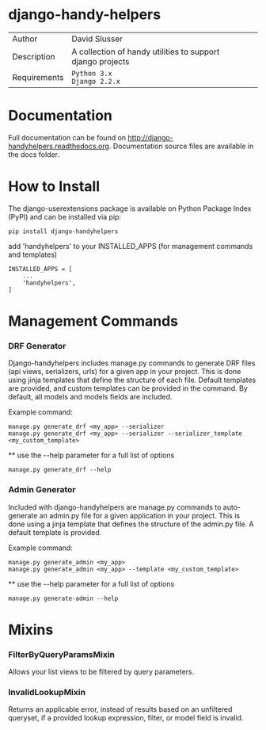 # django-handy-helpers


| | | |
|--------------|------|---|
| Author       | David Slusser |   |
| Description  | A collection of handy utilities to support django projects |   |
| Requirements | `Python 3.x`<br>`Django 2.2.x` |   |


# Documentation
Full documentation can be found on http://django-handyhelpers.readthedocs.org. 
Documentation source files are available in the docs folder.


# How to Install
The django-userextensions package is available on Python Package Index (PyPI) and can be installed via pip:

    pip install django-handyhelpers
    

add 'handyhelpers' to your INSTALLED_APPS (for management commands and templates)

    INSTALLED_APPS = [
        ...
        'handyhelpers',
    ]


# Management Commands 

### DRF Generator
Django-handyhelpers includes manage.py commands to generate DRF files (api views, serializers, urls) for a given app in your project.
This is done using jinja templates that define the structure of each file. Default templates are provided, and custom templates 
can be provided in the command. By default, all models and models fields are included.  

Example command:

    manage.py generate_drf <my_app> --serializer
    manage.py generate_drf <my_app> --serializer --serializer_template <my_custom_template>

** use the --help parameter for a full list of options

    manage.py generate_drf --help



### Admin Generator
Included with django-handyhelpers are manage.py commands to auto-generate an admin.py file for a given application in 
your project. This is done using a jinja template that defines the structure of the admin.py file. A default template is 
provided. 

Example command:

    manage.py generate_admin <my_app>
    manage.py generate_admin <my_app> --template <my_custom_template>
    
** use the --help parameter for a full list of options
 
    manage.py generate-admin --help     


# Mixins

### FilterByQueryParamsMixin
Allows your list views to be filtered by query parameters.


### InvalidLookupMixin
Returns an applicable error, instead of results based on an unfiltered queryset, if a provided  lookup expression, 
filter, or model field is invalid.   


